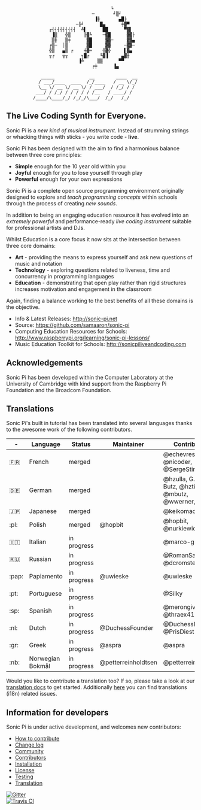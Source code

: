                                            ╘
                                    ─       ╛▒╛
                                     ▐╫       ▄█├
                              ─╟╛      █▄      ╪▓▀
                    ╓┤┤┤┤┤┤┤┤┤  ╩▌      ██      ▀▓▌
                     ▐▒   ╬▒     ╟▓╘    ─▓█      ▓▓├
                     ▒╫   ▒╪      ▓█     ▓▓─     ▓▓▄
                    ╒▒─  │▒       ▓█     ▓▓     ─▓▓─
                    ╬▒   ▄▒ ╒    ╪▓═    ╬▓╬     ▌▓▄
                    ╥╒   ╦╥     ╕█╒    ╙▓▐     ▄▓╫
                               ▐╩     ▒▒      ▀▀
                                    ╒╪      ▐▄
             
                 _____             __        ____  __
                / ___/____  ____  /_/____   / __ \/_/
                \__ \/ __ \/ __ \/ / ___/  / /_/ / /
               ___/ / /_/ / / / / / /__   / ____/ /
              /____/\____/_/ /_/_/\___/  /_/   /_/


## The Live Coding Synth for Everyone.

Sonic Pi is a *new kind of musical instrument*. Instead of strumming
strings or whacking things with sticks - you write code - **live**.

Sonic Pi has been designed with the aim to find a harmonious balance
between three core principles:

* **Simple** enough for the 10 year old within you
* **Joyful** enough for you to lose yourself through play
* **Powerful** enough for your own expressions

Sonic Pi is a complete open source programming environment originally
designed to explore and *teach programming concepts* within schools through 
the process of creating *new sounds*. 

In addition to being an engaging education resource it has evolved into 
an *extremely powerful* and performance-ready *live coding instrument* suitable 
for professional artists and DJs.

Whilst Education is a core focus it now sits at the intersection
between three core domains:

* **Art** - providing the means to express yourself and ask new questions of music and notation
* **Technology** - exploring questions related to liveness, time and concurrency in programming languages
* **Education**  - demonstrating that open play rather than rigid structures increases motivation and engagement in the classroom

Again, finding a balance working to the best benefits of all these
domains is the objective.


* Info & Latest Releases: http://sonic-pi.net
* Source: https://github.com/samaaron/sonic-pi
* Computing Education Resources for Schools: http://www.raspberrypi.org/learning/sonic-pi-lessons/
* Music Education Toolkit for Schools: http://sonicpiliveandcoding.com

## Acknowledgements

Sonic Pi has been developed within the Computer Laboratory at the
University of Cambridge with kind support from the Raspberry Pi
Foundation and the Broadcom Foundation.

## Translations

Sonic Pi's built in tutorial has been translated into several languages thanks to the awesome work of the following contributors.

\-           | Language      | Status      | Maintainer   | Contributors |
------------ | ------------- | ----------  | ------------ | ------------ |
:fr:         | French        | merged      |              | @echevresm, @nicoder, @SergeStinckwich |
:de:         | German        | merged      |              | @hzulla, G. Martin Butz, @hztirf, @mbutz, @wwerner, @st01c |
:jp:         | Japanese      | merged      |              | @keikomachiya |
:pl:         | Polish        | merged      | @hopbit      | @hopbit, @nurkiewicz |
:it:         | Italian       | in progress |              | @marco-giordano |
:ru:         | Russian       | in progress |              | @RomanSaveljev, @dcromster |
:pap:        | Papiamento    | in progress | @uwieske     | @uwieske|
:pt:         | Portuguese    | in progress |              | @SiIky |
:sp:         | Spanish       | in progress |              | @merongivian, @thraex41 |
:nl:         | Dutch         | in progress | @DuchessFounder | @DuchessFounder, @PrisDiest |
:gr:         | Greek         | in progress | @aspra       | @aspra |
:nb:         | Norwegian Bokmål | in progress | @petterreinholdtsen | @petterreinholdtsen |

Would you like to contribute a translation too? If so, please take a look at our [translation docs](https://github.com/samaaron/sonic-pi/blob/master/TRANSLATION.md) to get started. Additionally [here](https://github.com/samaaron/sonic-pi/issues?utf8=%E2%9C%93&q=is%3Aissue+is%3Aopen+i18n) you can find translations (i18n) related issues.

## Information for developers

Sonic Pi is under active development, and welcomes new contributors:

* [How to contribute](HOW-TO-CONTRIBUTE.md)
* [Change log](CHANGELOG.md)
* [Community](COMMUNITY.md)
* [Contributors](CONTRIBUTORS.md)
* [Installation](INSTALL.md)
* [License](LICENSE.md)
* [Testing](TESTING.md)
* [Translation](TRANSLATION.md)

[![Gitter](https://badges.gitter.im/Join%20Chat.svg)](https://gitter.im/samaaron/sonic-pi?utm_source=badge&utm_medium=badge&utm_campaign=pr-badge&utm_content=badge)
<br/>
[![Travis CI](https://travis-ci.org/samaaron/sonic-pi.svg?branch=master)](https://travis-ci.org/samaaron/sonic-pi)

